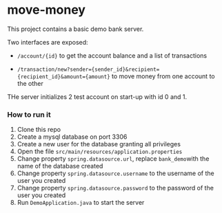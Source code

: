# move-money

This project contains a basic demo bank server.

Two interfaces are exposed:

* `/account/{id}` to get the account balance and a list of transactions

* `/transaction/new?sender={sender_id}&recipient={recipient_id}&amount={amount}` to move money from one account to the other

THe server initializes 2 test account on start-up with id 0 and 1.


### How to run it

1. Clone this repo
2. Create a mysql database on port 3306
3. Create a new user for the database granting all privileges
4. Open the file `src/main/resources/application.properties`
5. Change property `spring.datasource.url`, replace `bank_demo`with the name of the database created
6. Change property `spring.datasource.username` to the username of the user you created
7. Change property `spring.datasource.password` to the password of the user you created
8. Run `DemoApplication.java` to start the server

